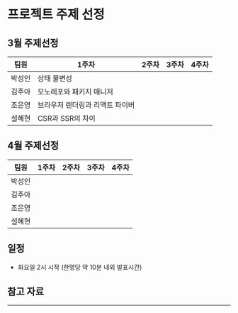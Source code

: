 # 프로젝트 주제 선정

## 3월 주제선정

| 팀원   | 1주차       | 2주차 | 3주차 | 4주차 |
| ------ | ----------- | ----- | ----- | ----- |
| 박성인 | 상태 불변성 |       |       |       |
| 김주아 | 모노레포와 패키지 매니저 |       |       |       |
| 조은영 | 브라우저 렌더링과 리액트 파이버 |       |       |       |
| 설혜현 | CSR과 SSR의 차이 |       |       |       |

## 4월 주제선정

| 팀원   | 1주차 | 2주차 | 3주차 | 4주차 |
| ------ | ----- | ----- | ----- | ----- |
| 박성인 |       |       |       |       |
| 김주아 |       |       |       |       |
| 조은영 |       |       |       |       |
| 설혜현 |       |       |       |       |

## 일정

- 화요일 2시 시작 (한명당 약 10분 내외 발표시간)

## 참고 자료

---
